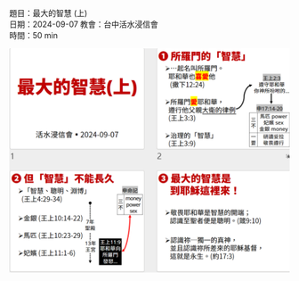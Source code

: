 題目：最大的智慧 (上)  
日期：2024-09-07 
教會：台中活水浸信會  
時間：50 min  

![images/1Ki.3.3-15.png](images/1Ki.3.3-15.png)